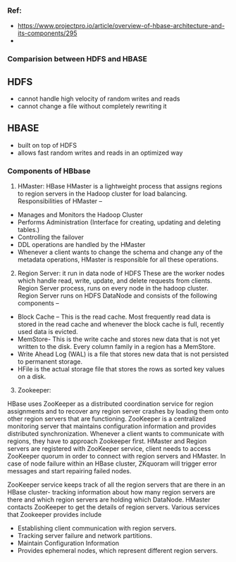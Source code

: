 ### Ref:
- https://www.projectpro.io/article/overview-of-hbase-architecture-and-its-components/295
- 
### Comparision between HDFS and HBASE
## HDFS
- cannot handle high velocity of random writes and reads 
- cannot change a file without completely rewriting it

## HBASE
- built on top of HDFS
- allows fast random writes and reads in an optimized way


### Components of HBbase
1. HMaster:
HBase HMaster is a lightweight process that assigns regions to region servers in the Hadoop cluster for load balancing. Responsibilities of HMaster –

- Manages and Monitors the Hadoop Cluster
- Performs Administration (Interface for creating, updating and deleting tables.)
- Controlling the failover
- DDL operations are handled by the HMaster
- Whenever a client wants to change the schema and change any of the metadata operations, HMaster is responsible for all these operations.

2. Region Server: it run in data node of HDFS
These are the worker nodes which handle read, write, update, and delete requests from clients. Region Server process, runs on every node in the hadoop cluster. Region Server runs on HDFS DataNode and consists of the following components –

- Block Cache – This is the read cache. Most frequently read data is stored in the read cache and whenever the block cache is full, recently used data is evicted.
- MemStore- This is the write cache and stores new data that is not yet written to the disk. Every column family in a region has a MemStore.
- Write Ahead Log (WAL) is a file that stores new data that is not persisted to permanent storage.
- HFile is the actual storage file that stores the rows as sorted key values on a disk.

3. Zookeeper:

HBase uses ZooKeeper as a distributed coordination service for region assignments and to recover any region server crashes by loading them onto 
other region servers that are functioning. ZooKeeper is a centralized monitoring server that maintains configuration information and provides 
distributed synchronization. 
Whenever a client wants to communicate with regions, they have to approach Zookeeper first. 
HMaster and Region servers are registered with ZooKeeper service, client needs to access ZooKeeper quorum in order to connect with 
region servers and HMaster. In case of node failure within an HBase cluster, ZKquoram will trigger error messages and start repairing failed nodes.

ZooKeeper service keeps track of all the region servers that are there in an HBase cluster- tracking information about how many 
region servers are there and which region servers are holding which DataNode. HMaster contacts ZooKeeper to get the details of region servers. 
Various services that Zookeeper provides include

- Establishing client communication with region servers.
- Tracking server failure and network partitions.
- Maintain Configuration Information
- Provides ephemeral nodes, which represent different region servers.


